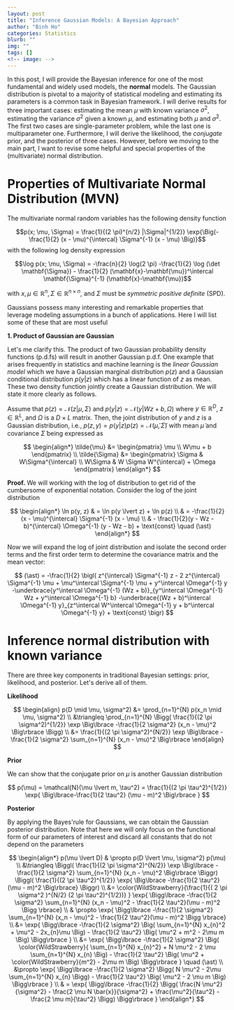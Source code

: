 ```yaml
---
layout: post
title: "Inference Gaussian Models: A Bayesian Approach"
author: "Binh Ho"
categories: Statistics
blurb: ""
img: ""
tags: []
<!-- image: -->
---
```


In this post, I will provide the Bayesian inference for one of the most 
fundamental and widely used models, the **normal** models. The Gaussian distribution is 
pivotal to a majority of statistical modeling and estimating its parameters
is a common task in Bayesian framework. I will derive results for three important 
cases: estimating the mean $\mu$ with known variance $\sigma^2$, estimating 
the variance $\sigma^2$ given a known $\mu$, and estimating both $\mu$ and $\sigma^2$.
The first two cases are single-parameter problem, while the last one is multiparameter one.
Furthermore, I will derive the likelihood, the *conjugate* prior, and the posterior of 
three cases. However, before we moving to the main part, I want to revise some helpful and special 
properties of the (multivariate) normal distribution. 

# Properties of Multivariate Normal Distribution (MVN)
The multivariate normal random variables has the following density function 

$$p(x; \mu, \Sigma) = \frac{1}{(2 \pi)^{n/2} |\Sigma|^{1/2}} \exp{\Big(-\frac{1}{2} (x - \mu)^{\intercal} \Sigma^{-1} (x - \mu) \Big)}$$
with the following log density expression

$$\log p(x; \mu, \Sigma) = -\frac{n}{2} \log(2 \pi) -\frac{1}{2} \log  (\det \mathbf{\Sigma})  - \frac{1}{2} (\mathbf{x}-\mathbf{\mu})^\intercal \mathbf{\Sigma}^{-1} (\mathbf{x}-\mathbf{\mu})$$

with $x, \mu \in \mathbb{R}^{n}, \Sigma \in \mathbb{R}^{n \times n}$, and $\Sigma$ must be *symmetric positive definite* (SPD).

Gaussians possess many interesting and remarkable properties that leverage modeling assumptions in a bunch of applications. Here I will list some of these that are most useful

**1. Product of Gaussian are Gaussian**

Let's me clarify this. The product of two Gaussian probability density functions (p.d.fs) will result in another Gaussian p.d.f. One example that arises frequently in statistics and machine learning is the *linear Gaussian model* which we have a Gaussian marginal distribution $p(z)$ and a Gaussian conditional distribution $p(y \lvert z)$ which has a linear function of $z$ as mean. These two density function jointly create a Gaussian distribution. We will state it more clearly as follows.

Assume that $p(z) = \mathcal{N}(z \lvert \mu, \Sigma)$ and $p(y \lvert z) = \mathcal{N}(y \lvert Wz + b, \Omega)$ where $y \in \mathbb{R}^{D}$, $z \in \mathbb{R}^{L}$, and $\Omega$ is a $D \times L$ matrix. Then, the joint distribution of $y$ and $z$ is a Gaussian distribution, i.e., $p(z, y) = p(y \lvert z) p(z) = \mathcal{N}(\tilde{\mu}, \tilde{\Sigma})$ with mean $\tilde{\mu}$ and covariance $\tilde{\Sigma}$ being expressed as

$$
\begin{align*}
\tilde{\mu} &= \begin{pmatrix}
                \mu \\
                W\mu + b
                \end{pmatrix} \\
\tilde{\Sigma} &= \begin{pmatrix}
\Sigma & W\Sigma^{\intercal} \\
W\Sigma & W \Sigma W^{\intercal} + \Omega
\end{pmatrix}
\end{align*}
$$

**Proof.**
We will working with the log of distribution to get rid of the cumbersome of exponential notation. Consider the log of the joint distribution 

$$
\begin{align*}
\ln p(y, z) & = \ln p(y \lvert z) + \ln p(z) \\
            & = -\frac{1}{2} (x - \mu)^{\intercal} \Sigma^{-1} (x - \mu) \\
            &   - \frac{1}{2}(y - Wz - b)^{\intercal} \Omega^{-1} (y - Wz - b) + \text{const} \quad (\ast)
\end{align*}
$$

Now we will expand the log of joint distribution and isolate the second order terms and the first order term to determine the covariance matrix and the mean vector:

$$
(\ast) = -\frac{1}{2} \bigl( z^{\intercal} \Sigma^{-1} z - 2 z^{\intercal} \Sigma^{-1} \mu + \mu^\intercal \Sigma^{-1} \mu + y^\intercal \Omega^{-1} y 
-\underbrace{y^\intercal \Omega^{-1} (Wz + b)}_{y^\intercal \Omega^{-1} Wz + y^\intercal \Omega^{-1} b} 
-\underbrace{(Wz + b)^\intercal \Omega^{-1} y}_{z^\intercal W^\intercal \Omega^{-1} y + b^\intercal \Omega^{-1} y} + \text{const} \bigr)
$$













# Inference normal distribution with known variance
There are three key components in traditional Bayesian settings: prior, likelihood, and posterior. Let's derive all of them.

**Likelihood**

$$
\begin{align}
p(D \mid \mu, \sigma^2)
&= \prod_{n=1}^{N} p(x_n \mid \mu, \sigma^2) \\
&\triangleq \prod_{n=1}^{N} \Bigg( \frac{1}{(2 \pi \sigma^2)^{1/2}} \exp \Big\lbrace -\frac{1}{2 \sigma^2} (x_n - \mu)^2 \Big\rbrace \Bigg) \\
&= \frac{1}{(2 \pi \sigma^2)^{N/2}} \exp \Big\lbrace -\frac{1}{2 \sigma^2} \sum_{n=1}^{N} (x_n - \mu)^2 \Big\rbrace
\end{align}
$$

**Prior**

We can show that the conjugate prior on $\mu$ is another Gaussian distribution 

$$
p(\mu) = \mathcal{N}(\mu \lvert m, \tau^2) = \frac{1}{(2 \pi \tau^2)^{1/2}} \exp{ \Big\lbrace-\frac{1}{2 \tau^2} (\mu - m)^2 \Big\rbrace }
$$ 

**Posterior** 

By applying the Bayes'rule for Gaussians, we can obtain the Gaussian posterior distribution. Note that here we will only focus on the functional form of our parameters of interest and discard all constants that do not depend on the parameters

$$
\begin{align*}
p(\mu \lvert D) & \propto p(D \lvert \mu, \sigma^2) p(\mu) \\
&\triangleq \Biggl( \frac{1}{(2 \pi \sigma^2)^{N/2}} \exp \Big\lbrace -\frac{1}{2 \sigma^2} \sum_{n=1}^{N} (x_n - \mu)^2 \Big\rbrace \Biggr) 
\Biggl( \frac{1}{(2 \pi \tau^2)^{1/2}} \exp{ \Big\lbrace -\frac{1}{2 \tau^2} (\mu - m)^2 \Big\rbrace} \Biggr) \\
&= \color{WildStrawberry}{\frac{1}{( 2 \pi \sigma^2 )^{N/2} (2 \pi \tau^2)^{1/2})} } \exp{ \Bigg\lbrace -\frac{1}{2 \sigma^2} \sum_{n=1}^{N} (x_n - \mu)^2 - \frac{1}{2 \tau^2}(\mu - m)^2 \Bigg \rbrace} \\
& \propto \exp{ \Bigg\lbrace -\frac{1}{2 \sigma^2} \sum_{n=1}^{N} (x_n - \mu)^2 - \frac{1}{2 \tau^2}(\mu - m)^2 \Bigg \rbrace} \\
&= \exp{ \Bigg\lbrace -\frac{1}{2 \sigma^2} \Big( \sum_{n=1}^{N} x_{n}^2 + \mu^2 - 2x_{n}\mu \Big) - \frac{1}{2 \tau^2} \Big( \mu^2 + m^2 - 2\mu m \Big) \Bigg\rbrace } \\
&= \exp{ \Bigg\lbrace -\frac{1}{2 \sigma^2} \Big( \color{WildStrawberry}{ \sum_{n=1}^{N} x_{n}^2} + N \mu^2 - 2 \mu \sum_{n=1}^{N} x_{n} \Big) - \frac{1}{2 \tau^2} \Big( \mu^2 + \color{WildStrawberry}{m^2} - 2\mu m \Big) \Bigg\rbrace } \quad (\ast) \\ 
&\propto \exp{ \Bigg\lbrace -\frac{1}{2 \sigma^2} \Bigg( N \mu^2 - 2\mu \sum_{n=1}^{N} x_{n} \Bigg) - \frac{1}{2 \tau^2} \Big( \mu^2 - 2 \mu m \Big) \Bigg\rbrace } \\
& = \exp{ \Bigg\lbrace -\frac{1}{2} \Bigg( \frac{N \mu^2}{\sigma^2} - \frac{2 \mu N \bar{x}}{\sigma^2} + \frac{\mu^2}{\tau^2} - \frac{2 \mu m}{\tau^2} \Bigg) \Bigg\rbrace }
\end{align*}
$$



